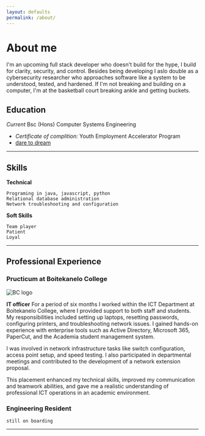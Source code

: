 ```yaml
---
layout: defaults
permalink: /about/
---
```


# About me

I'm an upcoming full stack developer who doesn't build for the hype, I build for clarity, security, and control. Besides being developing I aslo double as a cybersecurity researcher who approaches software like a system to be understood, tested, and hardened. If I'm not breaking and building on a computer, I'm at the basketball court breaking ankle and getting buckets.

## Education

_Current_  Bsc (Hons) Computer Systems Engineering

- _Certificate of complition:_ Youth Employment Accelerator Program
- [dare to dream](https://www.facebook.com/daretodreamhub/)

 ---

## Skills

**Technical**

    Programing in java, javascript, python
    Relational database administration
    Network troubleshooting and configuration

**Soft Skills**

    Team player 
    Patient 
    Loyal

 ---

## Professional Experience

### Pructicum at Boitekanelo College

![BC logo](https://www.boitekanelo.ac.bw//assets/website/images/logo/logo-white.png)

**IT officer**
For a period of six months I worked within the ICT Department at Boitekanelo College, where I provided support to both staff and students. My responsibilities included setting up laptops, resetting passwords, configuring printers, and troubleshooting network issues. I gained hands-on experience with enterprise tools such as Active Directory, Microsoft 365, PaperCut, and the Academia student management system.

I was involved in network infrastructure tasks like switch configuration, access point setup, and speed testing. I also participated in departmental meetings and contributed to the development of a network extension proposal.

This placement enhanced my technical skills, improved my communication and teamwork abilities, and gave me a realistic understanding of professional ICT operations in an academic environment.

### Engineering Resident

    still on boarding

---
